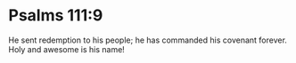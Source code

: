 # Psalms 111:9

He sent redemption to his people; he has commanded his covenant forever. Holy and awesome is his name!
